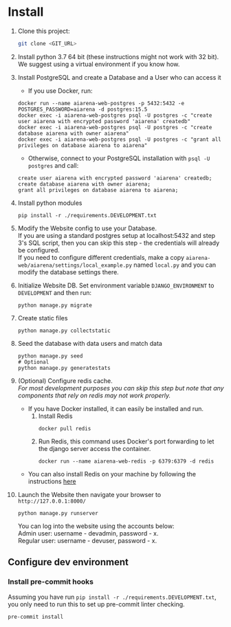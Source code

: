 # Install

1. Clone this project:
    ```bash
    git clone <GIT_URL>
    ```

2. Install python 3.7 64 bit (these instructions might not work with 32 bit). We suggest using a virtual environment if you know how.

3. Install PostgreSQL and create a Database and a User who can access it  
    * If you use Docker, run:
    ```
    docker run --name aiarena-web-postgres -p 5432:5432 -e POSTGRES_PASSWORD=aiarena -d postgres:15.5
    docker exec -i aiarena-web-postgres psql -U postgres -c "create user aiarena with encrypted password 'aiarena' createdb"
    docker exec -i aiarena-web-postgres psql -U postgres -c "create database aiarena with owner aiarena"
    docker exec -i aiarena-web-postgres psql -U postgres -c "grant all privileges on database aiarena to aiarena"
    ```

    * Otherwise, connect to your PostgreSQL installation with `psql -U postgres` and call:
    ```
    create user aiarena with encrypted password 'aiarena' createdb;
    create database aiarena with owner aiarena;
    grant all privileges on database aiarena to aiarena;
    ```

4. Install python modules
    ```
    pip install -r ./requirements.DEVELOPMENT.txt
    ```
   

5. Modify the Website config to use your Database.  
    If you are using a standard postgres setup at localhost:5432 and step 3's SQL script, then you can skip this step -
    the credentials will already be configured.  
    If you need to configure different credentials, make a copy `aiarena-web/aiarena/settings/local_example.py` named `local.py` and you can modify the database settings there.

6. Initialize Website DB. Set environment variable `DJANGO_ENVIRONMENT` to `DEVELOPMENT` and then run:
    ```
    python manage.py migrate
    ```

7. Create static files
   ```
   python manage.py collectstatic
   ```

8. Seed the database with data users and match data
    ```
    python manage.py seed
    # Optional
    python manage.py generatestats
    ```

9. (Optional) Configure redis cache.  
   _For most development purposes you can skip this step but note that any components that rely on redis may not work properly._
   
    * If you have Docker installed, it can easily be installed and run. 
        1. Install Redis
           ```
           docker pull redis
           ```
        2. Run Redis, this command uses Docker's port forwarding to let the django server access the container. 
           ```
           docker run --name aiarena-web-redis -p 6379:6379 -d redis
           ```
     * You can also install Redis on your machine by following the instructions [here](https://redis.io/download)


10. Launch the Website then navigate your browser to `http://127.0.0.1:8000/`
    ```
    python manage.py runserver
    ```
    You can log into the website using the accounts below:      
    Admin user: username - devadmin, password - x.  
    Regular user: username - devuser, password - x.


## Configure dev environment

### Install pre-commit hooks

Assuming you have run `pip install -r ./requirements.DEVELOPMENT.txt`, you only need to run this to set up pre-commit linter checking.
```
pre-commit install
```